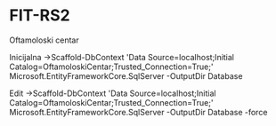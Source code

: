 # FIT-RS2
Oftamoloski centar


Inicijalna ->Scaffold-DbContext 'Data Source=localhost;Initial Catalog=OftamoloskiCentar;Trusted_Connection=True;' Microsoft.EntityFrameworkCore.SqlServer -OutputDir Database  

Edit ->Scaffold-DbContext 'Data Source=localhost;Initial Catalog=OftamoloskiCentar;Trusted_Connection=True;' Microsoft.EntityFrameworkCore.SqlServer -OutputDir Database -force 
